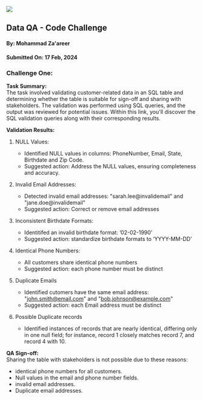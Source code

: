 ![](https://argaamplus.s3.amazonaws.com/159afd60-8669-4140-aa9e-fe46791f515d.png)

## Data QA - Code Challenge
#### By: Mohammad Za'areer
#### Submitted On: 17 Feb, 2024

### Challenge One:
**Task Summary:**     
The task involved validating customer-related data in an SQL table and determining whether the table is suitable for sign-off and sharing with stakeholders. The validation was performed using SQL queries, and the output was reviewed for potential issues. Within this link, you'll discover the SQL validation queries along with their corresponding results.

**Validation Results:** 
1. NULL Values:
   - Identified NULL values in columns: PhoneNumber, Email, State, Birthdate and Zip Code.
   - Suggested action: Address the NULL values, ensuring completeness and accuracy.

2. Invalid Email Addresses:
   - Detected invalid email addresses: "sarah.lee@invalidemail" and "jane.doe@invalidemail"
   - Suggested action: Correct or remove email addresses

3. Inconsistent Birthdate Formats: 
   - Identitifed an invalid birthdate format: ’02-02-1990’
   - Suggested action: standardize birthdate formats to ‘YYYY-MM-DD’

4. Identical Phone Numbers:
   - All customers share identical phone numbers
   - Suggested action: each phone number must be distinct
    
5. Duplicate Emails
   - Identified cutomers have the same email address: "john.smith@email.com" and "bob.johnson@example.com"
   - Suggested action: each Email address must be distinct
     
6. Possible Duplicate records
   - Identified instances of records that are nearly identical, differing only in one null field; for instance, record 1 closely matches record 7, and record 4 with 10.
   
**QA Sign-off:**  
Sharing the table with stakeholders is not possible due to these reasons: 
 - identical phone numbers for all customers.
 - Null values in the email and phone number fields.
 - invalid email addresses.
 - Duplicate email addresses.

